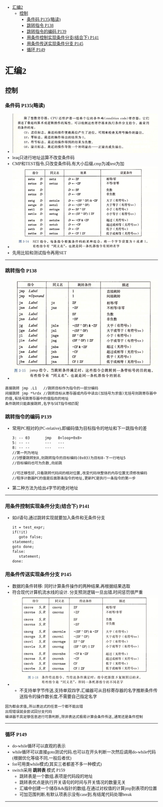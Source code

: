 <font face = "Consolas">
<!-- @import "[TOC]" {cmd="toc" depthFrom=1 depthTo=6 orderedList=false} -->

<!-- code_chunk_output -->

- [汇编2](#汇编2)
  - [控制](#控制)
    - [条件码 P135(略读)](#条件码-p135略读)
    - [跳转指令 P138](#跳转指令-p138)
    - [跳转指令的编码 P139](#跳转指令的编码-p139)
    - [用条件控制实现条件分支(结合下) P141](#用条件控制实现条件分支结合下-p141)
    - [用条件传送实现条件分支 P145](#用条件传送实现条件分支-p145)
    - [循环 P149](#循环-p149)

<!-- /code_chunk_output -->

# 汇编2
## 控制
### 条件码 P135(略读)
   * ![条件码](./pics/3/1.1条件码.png)
   * leaq只进行地址运算不改变条件码
   * CMP和TEST指令,只改变条件码,有大小后缀,cmp为减test为加
   * ![SET指令](./pics/3/1.2SET指令.png)
   * 先用比较和测试指令再用SET
   ****
### 跳转指令 P138
   * ![jump指令](./pics/3/1.3jump指令.png)
   ```
   直接跳转 jmp .L1   //跳转目标作为指令的一部分编码
   间接跳转 jmp *%rdx //跳转目标从寄存器或内存中读出(加括号为求值)无括号则跳寄存器中的值,有括号跳寄存器中的值指向的地址
   条件跳转只能直接跳转,名字与SET指令相匹配
   ```
### 跳转指令的编码 P139
   * 常用PC相对的(PC-relative),即编码值为目标指令的地址和下一跳指令的差
      ```
      3: -- 03       jmp   8<loop+0x8>
      5: -- --       ---   ---
      8: -- --       ---   ---
      //第一列为地址 
      //3想要跳转到8,则跳转指令的目标编码(0x03)为目标8-下一行地址5
      //目标编码也可为负数,向前跳

      //可迁移性好,只看跳转代码间的相对位置,改变代码块整体的内存位置无须修改编码
      //程序计数器PC的值是后面那条指令的地址,更新PC是执行一条指令的第一步
      ```
   * 第二种方法为给出4字节的绝对地址
   ****
### 用条件控制实现条件分支(结合下) P141
   * 如if语句,通过跳转实现就要加入条件和无条件分支
      ```
      it = test_expr;
      if(!it)
         goto false;
      statement;
      goto done;
      false:
         statement;
      done:
      ```
### 用条件传送实现条件分支 P145
   * 数据的条件转移: 同时计算条件操作的两种结果,再根据结果选取
   * 符合现代计算机流水线的设计. 分支预测逻辑一旦出错,时间惩罚很严重
   * ![条件传送指令](./pics/3/1.4条件传送指令.png)
      * 不支持单字节传送,支持单双四字,汇编器可从目标寄存器的名字推断条件传送指令的操作数长度,不需要自己指定名字
   ```
   因为都会求值,所以表达式的任意一个都不能出错
   出现错误就会尝试回分支代码
   编译器不具足够信息进行可靠判断,除非表达式极易计算会条件传送,通常还是条件控制
   ```
   ****
### 循环 P149
   * do-while循环可以直观的表示
   * while循环可以直接goto测试代码,也可以在开头判断一次然后调用do-while代码(根据优化等级不同,一般后者优)
   * for可用类while模式(其实三者都差不多一种模式)
   * switch采用 **跳转表** 模式 P159
      * 跳转表是一个数组,表项是代码段的地址
      * 跳转表优点是执行开关语句的时间与开关情况的数量无关
      * 汇编中创建一个储存&&指针的数组,在通过对权值的计算jmp到表项的位置
      * 可加范围判断,有默认项表示没有case到,有结尾代码处理break
   ****

